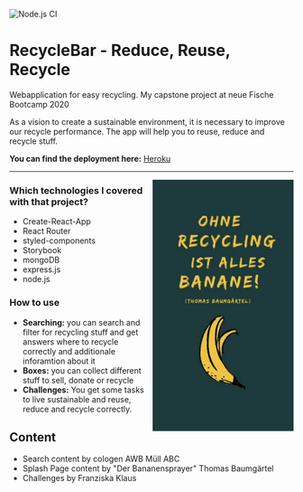![Node.js CI](https://github.com/Frenzy265/boilerplate/workflows/Node.js%20CI/badge.svg)

# RecycleBar - Reduce, Reuse, Recycle

Webapplication for easy recycling. My capstone project at neue Fische Bootcamp 2020

As a vision to create a sustainable environment, it is necessary to improve our recycle performance. The app will help you to reuse, reduce and recycle stuff.

**You can find the deployment here:** [Heroku](recycle-bar.herokuapp.com/)

---

<img src="./Franziska-Klaus_RecycleBar.gif" alt="" width="250" align="right" >

### Which technologies I covered with that project?

- Create-React-App
- React Router
- styled-components
- Storybook
- mongoDB
- express.js
- node.js

### How to use

- **Searching:** you can search and filter for recycling stuff and get answers where to recycle correctly and additionale inforamtion about it
- **Boxes:** you can collect different stuff to sell, donate or recycle
- **Challenges:** You get some tasks to live sustainable and reuse, reduce and recycle correctly.

## Content

- Search content by cologen AWB Müll ABC
- Splash Page content by "Der Bananensprayer" Thomas Baumgärtel
- Challenges by Franziska Klaus
